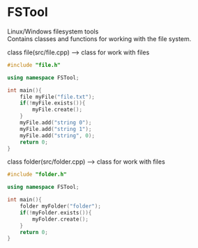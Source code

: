 # FSTool
Linux/Windows filesystem tools<br/>
Сontains classes and functions for working with the file system.<br/>

class file(src/file.cpp) --> class for work with files<br/>

```C++
#include "file.h"

using namespace FSTool;

int main(){
    file myFile("file.txt");
    if(!myFile.exists()){
        myFile.create();
    }
    myFile.add("string 0");
    myFile.add("string 1");
    myFile.add("string", 0);
    return 0;
}
```

class folder(src/folder.cpp) --> class for work with files<br/>

```C++
#include "folder.h"

using namespace FSTool;

int main(){
    folder myFolder("folder");
    if(!myFolder.exists()){
        myFolder.create();
    }
    return 0;
}
```